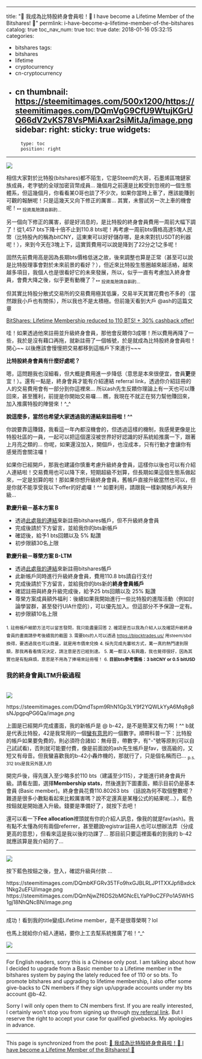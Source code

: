 
---
title: "🎈 我成為比特股終身會員啦！🎈 I have become a Lifetime Member of the Bitshares! 🎈"
permlink: i-have-become-a-lifetime-member-of-the-bitshares
catalog: true
toc_nav_num: true
toc: true
date: 2018-01-16 05:32:15
categories:
- bitshares
tags:
- bitshares
- lifetime
- cryptocurrency
- cn-cryptocurrency
- cn
thumbnail: https://steemitimages.com/500x1200/https://steemitimages.com/DQmVgG9CfU9WtujKGrUQ66dV2vKS78VsPMiAxar2siMitJa/image.png
sidebar:
    right:
        sticky: true
widgets:
    -
        type: toc
        position: right
---


![](https://steemitimages.com/500x1200/https://steemitimages.com/DQmVgG9CfU9WtujKGrUQ66dV2vKS78VsPMiAxar2siMitJa/image.png)

相信大家對於比特股(bitshares)都不陌生，它是Steem的大哥，石墨烯區塊鏈家族成員，老字號的全球加密貨幣成員... 幾個月之前還是比較受到忽視的一個生態體系，但這幾個月，你看看某O哥也談了不少次，如果你當時上車了，應該能賺到可觀的報酬呢！只是這幾天又向下修正的厲害... 其實，未嘗試另一次上車的機會呢！<sub>** 投資風險請自斟酌...</sub>

另一個向下修正的厲害，卻是好消息的，是比特股的終身會員費用一周前大幅下調了！從1,457 bts下降十倍不止到110.8 bts呢！再考慮一周前bts價格高達5塊人民幣（比特股內的稱為bitCNY，這東東可以好好儲存哪，是未來對抗USDT的利器呢！），來到今天在3塊上下，這實質費用可以說是降到了22分之1之多呢！

固然先前費用高是因為長期bts價格低迷之故，後來調整也算是正常（甚至可以說是比特股理事會對於未來前景的看好？），但近來比特股生態圈越來越活絡，越來越多項目，我個人也是很看好它的未來發展，所以，似乎一直有考慮加入終身會員，會費大降之後，似乎更有動機了？<sub>** 投資風險請自斟酌...</sub>

但其實比特股分散式交易所的交易費用極其低廉，交易半天其實花費也不多的（當然跟我小戶也有關係），所以我也不是太積極。但前幾天看到大戶 @ash的這篇文章

[BitShares: Lifetime Membership reduced to 110 BTS! + 30% cashback offer!](https://steemit.com/bitshares/@ash/bitshares-lifetime-membership-reduced-to-110-bts-30-cashback-offer#comments)

哇！如果透過他來註冊並升級終身會員，那他會反饋你3成哪！所以費用再降了一些，我於是沒有藉口再拖，就新註冊了一個帳號，於是就成為比特股終身會員啦！開心~~ 以後應該會慢慢把交易都移到這帳戶下來進行~~~ 

**比特股終身會員有什麼好處呢？**

嗯，這問題我也沒細看，但大概是費用進一步降低（意思是本來很便宜，會員**更**便宜！）。還有一點是，終身會員才能有介紹連結 referral link，透過你介紹註冊的人的交易費用會有一部分到你這裡來... 所以ash先生反饋你理論上有一天也可以賺回來，甚至獲利，前提是你開始交易囉.... 瞧，我現在不就正在努力幫他賺回來，加入推廣特股的陣營來！^_^

**說這麼多，當然也希望大家透過我的連結來註冊啦！^^**

你說要靠這賺錢，我看這一年內都沒機會的，但透過這樣的機制，我感覺更像是比特股社區的一員，一起可以把這個還沒被世界好好認識的好系統給推廣一下，跟著上月亮之類的... 你呢，如果還沒加入，開個戶，也沒成本，只有行動才會讓你有感覺而會關注囉！

如果你已經開戶，那我也建議你慎重考慮升級終身會員，這樣你以後也可以有介紹人連結啦！交易費用也可以降下來，短期超級不划算，但長期如果這個生態系做起來，一定是划算的啦！那如果你想升級終身會員，舊帳戶直接升級當然也可以，但是你就不能享受我以下offer的好處囉！^^ 如要利用，請跟我一樣新開帳戶再來升級...

**歡慶升級－基本方案 B**

* 透過[此處我的連結](https://wallet.bitshares.org/?r=b-42)來新註冊bitshares帳戶，但不升級終身會員
* 完成後請於下方留言，並給我你的bts新帳戶
* 確認後，給予1 bts回饋以及 5% 點讚
* 初步限額30名上限

**歡慶升級－尊榮方案 B-LTM**

* 透過[此處我的連結](https://wallet.bitshares.org/?r=b-42)來新註冊bitshares帳戶
* 此新帳戶同時進行升級終身會員，費用110.8 bts請自行支付
* 完成後請於下方留言，並給我你的bts新的**終身會員帳戶**
* 確認註冊與終身升級完成後，給予25 bts回饋以及 25% 點讚
* 尊榮方案成員額外福利：後續如果我開始進行一些比特股的進階活動（例如討論學習群，甚至發行UIA什麼的），可以優先加入。但這部分不予保證一定有。
* 初步限額10名上限

<sub>1. 註冊帳戶細節方法可以留言發問，我只能盡量回答</sub>
<sub>2. 確認是否以我為介紹人以及確認升級終身會員的畫面請參考後續我的截圖</sub>
<sub>3. 需要bts的人可以透過 https://blocktrades.us/ 用steem/sbd換得，要透過我也可以商量，就是用市價來兌換</sub>
<sub>4. 採先完成先審核方式，萬一真的熱門達到限額，那我再看看情況決定，請注意是否已經到達。</sub>
<sub>5. 萬一都沒人有興趣，我也覺得很好，因為其實也是有點麻煩，意思是不用為了捧場來註冊喔！</sub>
<sub>6. **目前bts參考價格：3 bitCNY or 0.5 bitUSD**</sub>

### 我的終身會員LTM升級過程

<br>![](https://steemitimages.com/DQmeEgr6PbVEZ2fsEDy7iaapJT2PmJTZnkBxHHv9JiW7tXj/image.png)

<div class='pull-left'>https://steemitimages.com/DQmdTspm9RhN1Gp3LY9f2YQWLkYyA6Mq8g8sNJpgpqPG6Qa/image.png</div>

上圖是已經開戶完成畫面，我的新帳戶是 @ b-42，是不是簡潔又有力啊！^^ b就是代表比特股，42是我常用的一個[蠻有意思](https://en.wikipedia.org/wiki/42_(number))的一個數字。順帶科普一下：比特股的帳戶如果要免費的，則必須符合諸如：無母音，帶數字，有"-"號等原則(可以自己試試看)，否則就可能要付費，像是前面說的ash先生帳戶是fav，很高級的，又短又有母音。但我蠻喜歡我的b-42小轟炸機的，那就行了，只是個名稱而已... 
<sub>p.s. 312 bts是我另外匯入的</sub>

開完戶後，得先匯入至少略多於110 bts（建議至少115），才能進行終身會員升級。請看左圖，選擇**Membership stats**，然後進到下圖畫面，顯示目前仍是基本會員 (Basic member)。終身會員花費110.80263 bts （話說為何不取個整數呢？難道是很多小數點看起來比較厲害嗎？說不定還真是某種公式的結果呢...），藍色按鈕就是開始進入升級。錢要是準備好了，就按下去吧！

還可以看一下**Fee allocation**裡頭就有你的介紹人訊息，像我的就是fav(ash)。我有點不太懂為何有兩個referrer，甚至聽說registrar註冊人也可以想辦法弄（分成更高的意思），但看來這是我以後的功課了... 那目前只要這裡面看的到我的 b-42就應該算是我介紹的了...

****
![](https://steemitimages.com/DQmPrPi7NUFzjkcur68U4uJ6EErw5sQmVd5q73WeTQpxdwF/image.png)

按下藍色按鈕之後，登入，確認升級與付款 ...

<div class='pull-left'>https://steemitimages.com/DQmbKFGRv35TFo9hxGJBLRLJP1TXXJpfiBxdck1Nkg2uEFU/image.png</div>

<div class='pull-right'>https://steemitimages.com/DQmNjwZf6DS2bMGNcELYaP9oCZFPo1A5WHS1gj18NhQNcBN/image.png</div>

****

成功！看到我的title變成Lifetime member，是不是很尊榮啊？lol 

也馬上就給你介紹人連結，要你上工去幫系統推廣了啦！^_^

![](https://steemitimages.com/DQmdaDeNkBbFPhUv9FJbdd15jq2551fTUVjCbEdcKXrQCGa/image.png)

****

For English readers, sorry this is a Chinese only post. I am talking about how I decided to upgrade from a Basic member to a Lifetime member in the bitshares system by paying the lately reduced fee of 110 or so bts. To promote bitshares and upgrading to lifetime membership, I also offer some give-backs to CN members if they sign up/upgrade accounts under my bts account @b-42. 

Sorry I will only open them to CN members first. If you are really interested, I certainly won't stop you from signing up through [my referral link](https://wallet.bitshares.org/?r=b-42). But I reserve the right to accept your case for qualified givebacks. My apologies in advance.

- - -

This page is synchronized from the post: [🎈 我成為比特股終身會員啦！🎈 I have become a Lifetime Member of the Bitshares! 🎈](https://steemit.com/@deanliu/i-have-become-a-lifetime-member-of-the-bitshares)
